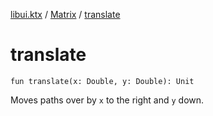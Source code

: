 [libui.ktx](../index.md) / [Matrix](index.md) / [translate](./translate.md)

# translate

`fun translate(x: Double, y: Double): Unit`

Moves paths over by `x` to the right and `y` down.

